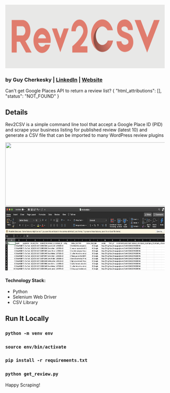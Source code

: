
<img src="https://github.com/cherkesky/Rev2CSV/blob/master/logo.png" height="200" width="600">

### by Guy Cherkesky | [LinkedIn](http://linkedin.com/in/cherkesky) | [Website](http://cherkesky.com) 

Can't get Google Places API to return a review list? 
{
    "html_attributions": [],
    "status": "NOT_FOUND"
}

## Details
Rev2CSV is a simple command line tool that accept a Google Place ID (PID) and scrape your business listing for published review (latest 10) and generate a CSV file that can be imported to many WordPress review plugins

<img src="https://github.com/cherkesky/Rev2CSV/blob/master/scraper.gif" height="200" width="600">
<img src="https://github.com/cherkesky/Rev2CSV/blob/master/csv.png" height="200" width="600">

#### Technology Stack: 
- Python
- Selenium Web Driver
- CSV Library

## Run It Locally

### `python -m venv env`
### `source env/bin/activate`
### `pip install -r requirements.txt`
### `python get_review.py`


Happy Scraping!